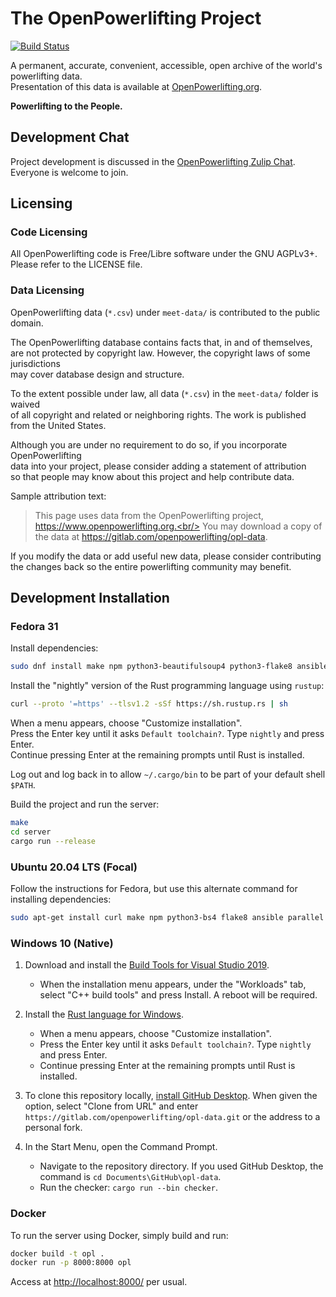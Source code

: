 # The OpenPowerlifting Project

[![Build Status](https://gitlab.com/openpowerlifting/opl-data/badges/main/pipeline.svg)](https://gitlab.com/openpowerlifting/opl-data/commits/main)

A permanent, accurate, convenient, accessible, open archive of the world's powerlifting data.<br/>
Presentation of this data is available at [OpenPowerlifting.org](https://www.openpowerlifting.org).

**Powerlifting to the People.**

## Development Chat

Project development is discussed in the [OpenPowerlifting Zulip Chat](https://openpl.zulipchat.com/). Everyone is welcome to join.

## Licensing

### Code Licensing

All OpenPowerlifting code is Free/Libre software under the GNU AGPLv3+.<br/>
Please refer to the LICENSE file.

### Data Licensing

OpenPowerlifting data (`*.csv`) under `meet-data/` is contributed to the public domain.

The OpenPowerlifting database contains facts that, in and of themselves,<br/>
are not protected by copyright law. However, the copyright laws of some jurisdictions<br/>
may cover database design and structure.

To the extent possible under law, all data (`*.csv`) in the `meet-data/` folder is waived</br>
of all copyright and related or neighboring rights. The work is published from the United States.

Although you are under no requirement to do so, if you incorporate OpenPowerlifting</br>
data into your project, please consider adding a statement of attribution</br>
so that people may know about this project and help contribute data.

Sample attribution text:

> This page uses data from the OpenPowerlifting project, https://www.openpowerlifting.org.<br/>
> You may download a copy of the data at https://gitlab.com/openpowerlifting/opl-data.

If you modify the data or add useful new data, please consider contributing<br/>
the changes back so the entire powerlifting community may benefit.

## Development Installation

### Fedora 31

Install dependencies:

```bash
sudo dnf install make npm python3-beautifulsoup4 python3-flake8 ansible parallel uglify-js cmake
```

Install the "nightly" version of the Rust programming language using `rustup`:

```bash
curl --proto '=https' --tlsv1.2 -sSf https://sh.rustup.rs | sh
```

When a menu appears, choose "Customize installation".<br/>
Press the Enter key until it asks `Default toolchain?`. Type `nightly` and press Enter.<br/>
Continue pressing Enter at the remaining prompts until Rust is installed.

Log out and log back in to allow `~/.cargo/bin` to be part of your default shell `$PATH`.

Build the project and run the server:

```bash
make
cd server
cargo run --release
```

### Ubuntu 20.04 LTS (Focal)

Follow the instructions for Fedora, but use this alternate command for installing dependencies:

```bash
sudo apt-get install curl make npm python3-bs4 flake8 ansible parallel uglifyjs cmake
```


### Windows 10 (Native)

1. Download and install the [Build Tools for Visual Studio 2019](https://visualstudio.microsoft.com/downloads/#build-tools-for-visual-studio-2019).
    * When the installation menu appears, under the "Workloads" tab, select "C++ build tools" and press Install. A reboot will be required.

2. Install the [Rust language for Windows](https://static.rust-lang.org/rustup/dist/x86_64-pc-windows-msvc/rustup-init.exe).

    * When a menu appears, choose "Customize installation".
    * Press the Enter key until it asks `Default toolchain?`. Type `nightly` and press Enter.
    * Continue pressing Enter at the remaining prompts until Rust is installed.

3. To clone this repository locally, [install GitHub Desktop](https://desktop.github.com/). When given the option, select "Clone from URL" and enter `https://gitlab.com/openpowerlifting/opl-data.git` or the address to a personal fork.

4. In the Start Menu, open the Command Prompt.

    * Navigate to the repository directory. If you used GitHub Desktop, the command is `cd Documents\GitHub\opl-data`.
    * Run the checker: `cargo run --bin checker`.

### Docker

To run the server using Docker, simply build and run:

```bash
docker build -t opl .
docker run -p 8000:8000 opl
```

Access at <http://localhost:8000/> per usual.
